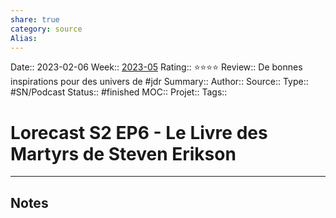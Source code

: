 ```yaml
---
share: true 
category: source
Alias:
---
```

Date:: 2023-02-06
Week:: [2023-05](2023-05.md)
Rating:: ⭐⭐⭐⭐
Review:: De bonnes inspirations pour des univers de #jdr
Summary:: 
Author::
Source:: 
Type:: #SN/Podcast 
Status:: #finished 
MOC::
Projet:: 
Tags:: 

# Lorecast S2 EP6 - Le Livre des Martyrs de Steven Erikson


***

## Notes
